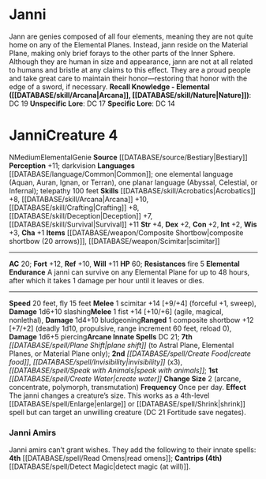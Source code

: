 ﻿---
ac: '20'
alignment: N
charisma: '+1'
constitution: '+2'
creature_ability:
- Change Size
- Elemental Endurance
creature_family: '[[DATABASE/monsterfamily/Genie|Genie]]'
dexterity: '+2'
fly_speed: '15'
fortitude: '+12'
hp: '60'
id: '211'
intelligence: '+2'
land_speed: '20'
language:
- '[[DATABASE/language/Common|Common]] ; one elemental language (Aquan'
- Auran
- Ignan
- orTerran)
- one planar language (Abyssal
- Celestial
- or Infernal); telepathy 100 feet
level: '4'
max_speed: '20'
name: Janni
perception: '+11'
rarity: Common
reflex: '+10'
resistance:
- fire 5
sense:
- darkvision
size: Medium
skill:
- '[[DATABASE/skill/Acrobatics|Acrobatics]] +8'
- '[[DATABASE/skill/Arcana|Arcana]] +10'
- '[[DATABASE/skill/Crafting|Crafting]] +8'
- '[[DATABASE/skill/Deception|Deception]] +7'
- '[[DATABASE/skill/Survival|Survival]] +11'
source: '[[DATABASE/source/Bestiary|Bestiary]]'
speed:
- 20 feet
- fly 15 feet
spell:
- '[[DATABASE/spell/Create Food|Create Food]]'
- '[[DATABASE/spell/Create Water|CreateWater]]'
- '[[DATABASE/spell/Invisibility|Invisibility]]'
- '[[DATABASE/spell/Plane Shift|Plane Shift]]'
- '[[DATABASE/spell/Speak with Animals|Speak with Animals]]'
strength: '+4'
strength_req: '4'
strongest_save:
- Fortitude
trait:
- '[[DATABASE/trait/Elemental|Elemental]]'
- '[[DATABASE/trait/Genie|Genie]]'
type: Creature
vision: Darkvision
weakest_save:
- Reflex
will: '+11'
wisdom: '+3'

---
# Janni

Jann are genies composed of all four elements, meaning they are not quite home on any of the Elemental Planes. Instead, jann reside on the Material Plane, making only brief forays to the other parts of the Inner Sphere. Although they are human in size and appearance, jann are not at all related to humans and bristle at any claims to this effect. They are a proud people and take great care to maintain their honor—restoring that honor with the edge of a sword, if necessary.
**Recall Knowledge - Elemental ([[DATABASE/skill/Arcana|Arcana]], [[DATABASE/skill/Nature|Nature]])**: DC 19
**Unspecific Lore**: DC 17
**Specific Lore**: DC 14

# Janni<span class="item-type">Creature 4</span>

<span class="trait-alignment item-trait">N</span><span class="trait-size item-trait">Medium</span><span class="item-trait">Elemental</span><span class="item-trait">Genie</span>
**Source** [[DATABASE/source/Bestiary|Bestiary]]
**Perception** +11; darkvision
**Languages** [[DATABASE/language/Common|Common]]; one elemental language (Aquan, Auran, Ignan, or Terran), one planar language (Abyssal, Celestial, or Infernal); telepathy 100 feet
**Skills** [[DATABASE/skill/Acrobatics|Acrobatics]] +8, [[DATABASE/skill/Arcana|Arcana]] +10, [[DATABASE/skill/Crafting|Crafting]] +8, [[DATABASE/skill/Deception|Deception]] +7, [[DATABASE/skill/Survival|Survival]] +11
**Str** +4, **Dex** +2, **Con** +2, **Int** +2, **Wis** +3, **Cha** +1
**Items** [[DATABASE/weapon/Composite Shortbow|composite shortbow (20 arrows)]], [[DATABASE/weapon/Scimitar|scimitar]]

---
**AC** 20; **Fort** +12, **Ref** +10, **Will** +11
**HP** 60; **Resistances** fire 5
<span class="in-box-ability">**Elemental Endurance** A janni can survive on any Elemental Plane for up to 48 hours, after which it takes 1 damage per hour until it leaves or dies.</span>

---
**Speed** 20 feet, fly 15 feet
<span class="in-box-ability">**Melee** <span class="action-icon">1</span> scimitar +14 [+9/+4] (forceful +1, sweep), **Damage** 1d6+10 slashing</span><span class="in-box-ability">**Melee** <span class="action-icon">1</span> fist +14 [+10/+6] (agile, magical, nonlethal), **Damage** 1d4+10 bludgeoning</span><span class="in-box-ability">**Ranged** <span class="action-icon">1</span> composite shortbow +12 [+7/+2] (deadly 1d10, propulsive, range increment 60 feet, reload 0), **Damage** 1d6+5 piercing</span>**Arcane Innate Spells** DC 21; **7th** _[[DATABASE/spell/Plane Shift|plane shift]]_ (to Astral Plane, Elemental Planes, or Material Plane only); **2nd** _[[DATABASE/spell/Create Food|create food]]_, _[[DATABASE/spell/Invisibility|invisibility]]_ (x3), _[[DATABASE/spell/Speak with Animals|speak with animals]]_; **1st** _[[DATABASE/spell/Create Water|create water]]_
<span class="in-box-ability">**Change Size** <span class="action-icon">2</span> (arcane, concentrate, polymorph, transmutation) **Frequency** Once per day. **Effect** The janni changes a creature’s size. This works as a 4th-level [[DATABASE/spell/Enlarge|enlarge]] or [[DATABASE/spell/Shrink|shrink]] spell but can target an unwilling creature (DC 21 Fortitude save negates).</span>

###  Janni Amirs

Janni amirs can’t grant wishes. They add the following to their innate spells: **4th** [[DATABASE/spell/Read Omens|read omens]]; **Cantrips (4th)** [[DATABASE/spell/Detect Magic|detect magic (at will)]].
